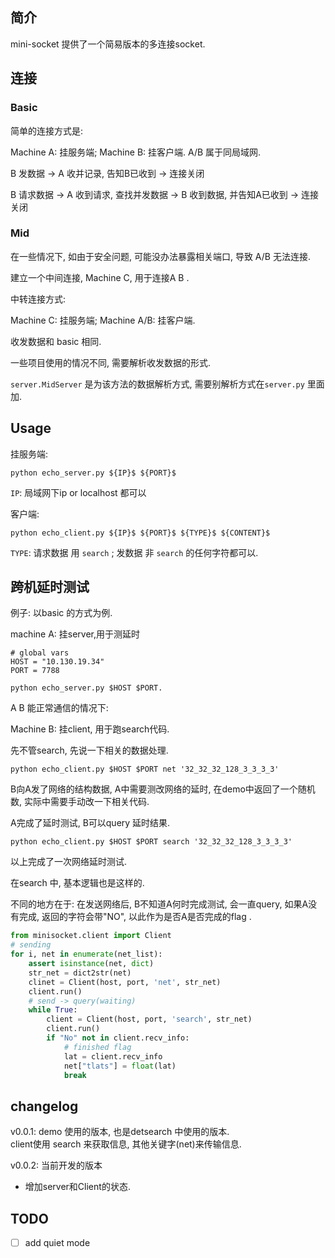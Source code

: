 ## 简介 

mini-socket 提供了一个简易版本的多连接socket. 

## 连接

### Basic 

简单的连接方式是: 

Machine A: 挂服务端;  Machine B: 挂客户端. A/B 属于同局域网.

B 发数据 -> A 收并记录, 告知B已收到 -> 连接关闭

B 请求数据 -> A 收到请求, 查找并发数据 -> B 收到数据, 并告知A已收到 -> 连接关闭


### Mid

在一些情况下, 如由于安全问题, 可能没办法暴露相关端口,  导致 A/B 无法连接. 

建立一个中间连接, Machine C, 用于连接A B . 

中转连接方式: 

Machine C: 挂服务端; Machine A/B: 挂客户端. 

收发数据和 basic 相同. 

一些项目使用的情况不同, 需要解析收发数据的形式. 

`server.MidServer` 是为该方法的数据解析方式, 需要别解析方式在`server.py` 里面加. 

## Usage

挂服务端: 

`python echo_server.py ${IP}$ ${PORT}$`

`IP`: 局域网下ip or localhost 都可以

客户端:

`python echo_client.py ${IP}$ ${PORT}$ ${TYPE}$ ${CONTENT}$ `

`TYPE`:  请求数据 用 `search` ; 发数据 非 `search`  的任何字符都可以. 

## 跨机延时测试

例子:  以basic 的方式为例. 

machine A: 挂server,用于测延时

```
# global vars
HOST = "10.130.19.34" 
PORT = 7788
```

`python echo_server.py $HOST $PORT.`

A B 能正常通信的情况下:

Machine B: 挂client, 用于跑search代码.

先不管search, 先说一下相关的数据处理. 

`python echo_client.py $HOST $PORT net '32_32_32_128_3_3_3_3'`


B向A发了网络的结构数据, A中需要测改网络的延时, 在demo中返回了一个随机数, 实际中需要手动改一下相关代码. 

A完成了延时测试, B可以query 延时结果.  

`python echo_client.py $HOST $PORT search '32_32_32_128_3_3_3_3'`

以上完成了一次网络延时测试. 

在search 中, 基本逻辑也是这样的. 

不同的地方在于: 在发送网络后, B不知道A何时完成测试, 会一直query, 如果A没有完成, 返回的字符会带"NO", 以此作为是否A是否完成的flag .

```python
from minisocket.client import Client 
# sending
for i, net in enumerate(net_list):
    assert isinstance(net, dict)
    str_net = dict2str(net)
    clinet = Client(host, port, 'net', str_net)
    client.run()
    # send -> query(waiting) 
    while True:
        client = Client(host, port, 'search', str_net)
        client.run()
        if "No" not in client.recv_info:
            # finished flag
            lat = client.recv_info
            net["tlats"] = float(lat)
            break
```

## changelog

v0.0.1: demo  使用的版本, 也是detsearch 中使用的版本. <br>
client使用 search 来获取信息, 其他关键字(net)来传输信息.

v0.0.2: 当前开发的版本
- 增加server和Client的状态. 



   
## TODO

- [ ] add quiet mode
